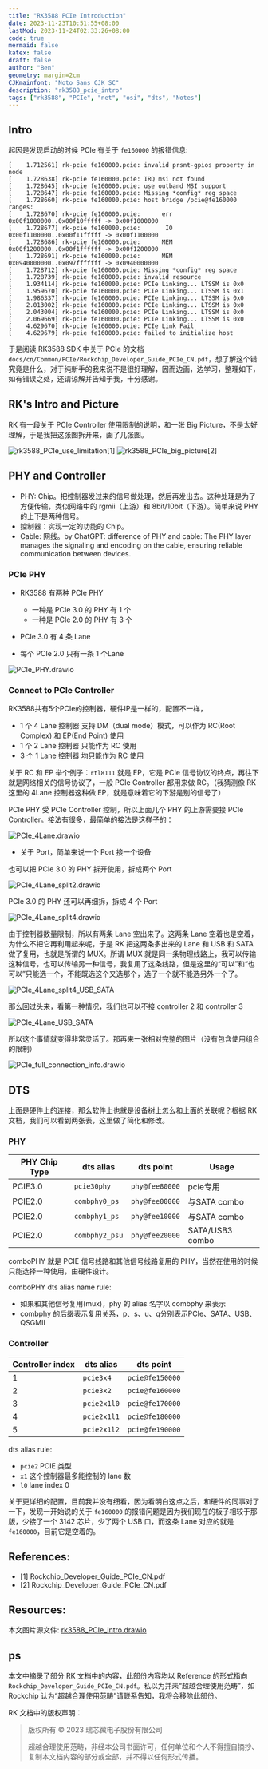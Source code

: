 ```yaml
---
title: "RK3588 PCIe Introduction"
date: 2023-11-23T10:51:55+08:00
lastMod: 2023-11-24T02:33:26+08:00
code: true
mermaid: false
katex: false
draft: false
author: "Ben"
geometry: margin=2cm
CJKmainfont: "Noto Sans CJK SC"
description: "rk3588_pcie_intro"
tags: ["rk3588", "PCIe", "net", "osi", "dts", "Notes"]
---
```



## Intro

起因是发现启动的时候 PCIe 有关于 `fe160000` 的报错信息:

```dmesg
[    1.712561] rk-pcie fe160000.pcie: invalid prsnt-gpios property in node
[    1.728638] rk-pcie fe160000.pcie: IRQ msi not found
[    1.728645] rk-pcie fe160000.pcie: use outband MSI support
[    1.728647] rk-pcie fe160000.pcie: Missing *config* reg space
[    1.728660] rk-pcie fe160000.pcie: host bridge /pcie@fe160000 ranges:
[    1.728670] rk-pcie fe160000.pcie:      err 0x00f1000000..0x00f10fffff -> 0x00f1000000
[    1.728677] rk-pcie fe160000.pcie:       IO 0x00f1100000..0x00f11fffff -> 0x00f1100000
[    1.728686] rk-pcie fe160000.pcie:      MEM 0x00f1200000..0x00f1ffffff -> 0x00f1200000
[    1.728691] rk-pcie fe160000.pcie:      MEM 0x0940000000..0x097fffffff -> 0x0940000000
[    1.728712] rk-pcie fe160000.pcie: Missing *config* reg space
[    1.728739] rk-pcie fe160000.pcie: invalid resource
[    1.934114] rk-pcie fe160000.pcie: PCIe Linking... LTSSM is 0x0
[    1.959670] rk-pcie fe160000.pcie: PCIe Linking... LTSSM is 0x1
[    1.986337] rk-pcie fe160000.pcie: PCIe Linking... LTSSM is 0x0
[    2.013002] rk-pcie fe160000.pcie: PCIe Linking... LTSSM is 0x0
[    2.043004] rk-pcie fe160000.pcie: PCIe Linking... LTSSM is 0x0
[    2.069669] rk-pcie fe160000.pcie: PCIe Linking... LTSSM is 0x0
[    4.629670] rk-pcie fe160000.pcie: PCIe Link Fail
[    4.629679] rk-pcie fe160000.pcie: failed to initialize host
```

于是阅读 RK3588 SDK 中关于 PCIe 的文档 `docs/cn/Common/PCIe/Rockchip_Developer_Guide_PCIe_CN.pdf`，想了解这个错究竟是什么，对于纯新手的我来说不是很好理解，因而边画，边学习，整理如下，如有错误之处，还请谅解并告知于我，十分感谢。

## RK's Intro and  Picture
RK 有一段关于 PCIe Controller 使用限制的说明，和一张 Big Picture，不是太好理解，于是我把这张图拆开来，画了几张图。

![rk3588_PCIe_use_limitation](./figures/rk3588_PCIe_use_limitation.png)[1]
![rk3588_PCIe_big_picture](./figures/rk3588_PCIe_big_picture.png)[2]


## PHY and Controller
* PHY: Chip。把控制器发过来的信号做处理，然后再发出去。这种处理是为了方便传输，类似网络中的 rgmii（上游）和 8bit/10bit（下游）。简单来说 PHY 的上下是两种信号。
* 控制器：实现一定的功能的 Chip。
* Cable: 网线。by ChatGPT: difference of PHY and cable: The PHY layer manages the signaling and encoding on the cable, ensuring reliable communication between devices.


### PCIe PHY
* RK3588 有两种 PCIe PHY
    + 一种是 PCIe 3.0 的 PHY 有 1 个
    + 一种是 PCIe 2.0 的 PHY 有 3 个

* PCIe 3.0 有 4 条 Lane
* 每个 PCIe 2.0 只有一条 1 个Lane

![PCIe_PHY.drawio](./figures/PCIe_PHY.drawio.png)


### Connect to PCIe Controller

RK3588共有5个PCIe的控制器，硬件IP是一样的，配置不一样，

* 1 个 4 Lane 控制器 支持 DM（dual mode）模式，可以作为 RC(Root Complex) 和 EP(End Point) 使用
* 1 个 2 Lane 控制器 只能作为 RC 使用
* 3 个 1 Lane 控制器 均只能作为 RC 使用

关于 RC 和 EP 举个例子：`rtl8111` 就是 EP，它是 PCIe 信号协议的终点，再往下就是网络相关的信号协议了，一般 PCIe Controller 都用来做 RC。（我猜测像 RK 这里的 4Lane 控制器这种做 EP，就是意味着它的下游是别的信号了）

PCIe PHY 受 PCIe Controller 控制，所以上面几个 PHY 的上游需要接 PCIe Controller。接法有很多，最简单的接法是这样子的：

![PCIe_4Lane.drawio](./figures/PCIe_4Lane.drawio.png)

* 关于 Port，简单来说一个 Port 接一个设备

也可以把 PCIe 3.0 的 PHY 拆开使用，拆成两个 Port

![PCIe_4Lane_split2.drawio](./figures/PCIe_4Lane_split2.drawio.png)


PCIe 3.0 的 PHY 还可以再细拆，拆成 4 个 Port

![PCIe_4Lane_split4.drawio](./figures/PCIe_4Lane_split4.drawio.png)

由于控制器数量限制，所以有两条 Lane 空出来了。这两条 Lane 空着也是空着，为什么不把它再利用起来呢，于是 RK 把这两条多出来的 Lane 和 USB 和 SATA 做了复用，也就是所谓的 MUX。所谓 MUX 就是同一条物理线路上，我可以传输这种信号，也可以传输另一种信号，我复用了这条线路，但是这里的“可以”和“也可以”只能选一个，不能既选这个又选那个，选了一个就不能选另外一个了。

![PCIe_4Lane_split4_USB_SATA](./figures/PCIe_4Lane_split4_USB_SATA.png)

那么回过头来，看第一种情况，我们也可以不接 controller 2 和 controller 3

![PCIe_4Lane_USB_SATA](./figures/PCIe_4Lane_USB_SATA.png)


所以这个事情就变得非常灵活了。那再来一张相对完整的图片（没有包含使用组合的限制）

![PCIe_full_connection_info.drawio](./figures/PCIe_full_connection_info.drawio.png)


## DTS

上面是硬件上的连接，那么软件上也就是设备树上怎么和上面的关联呢？根据 RK 文档，我们可以看到两张表，这里做了简化和修改。

### PHY

| PHY Chip Type | dts alias      | dts point      | Usage           |
|---------------|----------------|----------------|-----------------|
| PCIE3.0       | `pcie30phy`    | `phy@fee80000` | pcie专⽤        |
| PCIE2.0       | `combphy0_ps`  | `phy@fee00000` | 与SATA combo    |
| PCIE2.0       | `combphy1_ps`  | `phy@fee10000` | 与SATA combo    |
| PCIE2.0       | `combphy2_psu` | `phy@fee20000` | SATA/USB3 combo |


comboPHY 就是 PCIE 信号线路和其他信号线路复用的 PHY，当然在使用的时候只能选择一种使用，由硬件设计。

comboPHY dts alias name rule:

* 如果和其他信号复用(mux)，phy 的 alias 名字以 combphy 来表示
* combphy 的后缀表⽰复⽤关系，p、s、u、q分别表⽰PCIe、SATA、USB、QSGMII 

### Controller

| Controller index | dts alias   | dts point       |
|------------------|-------------|-----------------|
| 1                | `pcie3x4`   | `pcie@fe150000` |
| 2                | `pcie3x2`   | `pcie@fe160000` |
| 3                | `pcie2x1l0` | `pcie@fe170000` |
| 4                | `pcie2x1l1` | `pcie@fe180000` |
| 5                | `pcie2x1l2` | `pcie@fe190000` |

dts alias rule:

* `pcie2` PCIE 类型
* `x1` 这个控制器最多能控制的 lane 数
* `l0` lane index 0

关于更详细的配置，目前我并没有细看，因为看明白这点之后，和硬件的同事对了一下，发现一开始说的关于 `fe160000` 的报错问题是因为我们现在的板子相较于那版，少接了一个 3142 芯片，少了两个 USB 口，而这条 Lane 对应的就是 `fe160000`，目前它是空着的。


## References:
* [1] Rockchip_Developer_Guide_PCIe_CN.pdf
* [2] Rockchip_Developer_Guide_PCIe_CN.pdf

## Resources:

本文图片源文件: [rk3588_PCIe_intro.drawio](./res/rk3588_PCIe_intro.drawio)

## ps
本文中摘录了部分 RK 文档中的内容，此部份内容均以 Reference 的形式指向 `Rockchip_Developer_Guide_PCIe_CN.pdf`。私以为并未“超越合理使用范畴”，如 Rockchip 认为“超越合理使用范畴”请联系告知，我将会移除此部份。

RK 文档中的版权声明：

> 版权所有 © 2023 瑞芯微电子股份有限公司
>
> 超越合理使用范畴，非经本公司书面许可，任何单位和个人不得擅自摘抄、复制本文档内容的部分或全部，并不得以任何形式传播。



